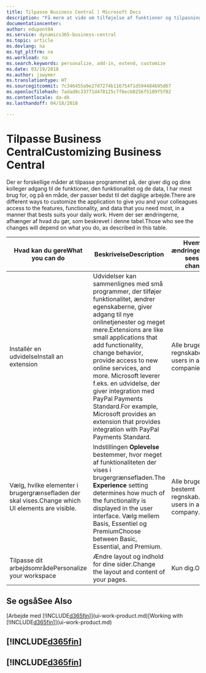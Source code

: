 ```yaml
---
title: Tilpasse Business Central | Microsoft Docs
description: "Få mere at vide om tilføjelse af funktioner og tilpasning af Business Central."
documentationcenter: 
author: edupont04
ms.service: dynamics365-business-central
ms.topic: article
ms.devlang: na
ms.tgt_pltfrm: na
ms.workload: na
ms.search.keywords: personalize, add-in, extend, customize
ms.date: 03/19/2018
ms.author: jswymer
ms.translationtype: HT
ms.sourcegitcommit: 7c346455a9e27d7274b116754f1d594484b95d67
ms.openlocfilehash: 7adad8c33771d478125c7f6ecb8256f5109f5f02
ms.contentlocale: da-dk
ms.lasthandoff: 04/18/2018

---
```

# <a name="customizing-business-central"></a><span data-ttu-id="1daab-103">Tilpasse Business Central</span><span class="sxs-lookup"><span data-stu-id="1daab-103">Customizing Business Central</span></span>
<!--NAV # Customizing Dynamics NAV -->
<span data-ttu-id="1daab-104">Der er forskellige måder at tilpasse programmet på, der giver dig og dine kolleger adgang til de funktioner, den funktionalitet og de data, I har mest brug for, og på en måde, der passer bedst til det daglige arbejde.</span><span class="sxs-lookup"><span data-stu-id="1daab-104">There are different ways to customize the application to give you and your colleagues access to the features, functionality, and data that you need most, in a manner that bests suits your daily work.</span></span> <span data-ttu-id="1daab-105">Hvem der ser ændringerne, afhænger af hvad du gør, som beskrevet i denne tabel.</span><span class="sxs-lookup"><span data-stu-id="1daab-105">Those who see the changes will depend on what you do, as described in this table.</span></span>

| <span data-ttu-id="1daab-106">Hvad kan du gøre</span><span class="sxs-lookup"><span data-stu-id="1daab-106">What you can do</span></span>    |  <span data-ttu-id="1daab-107">Beskrivelse</span><span class="sxs-lookup"><span data-stu-id="1daab-107">Description</span></span>  |  <span data-ttu-id="1daab-108">Hvem ser ændringerne</span><span class="sxs-lookup"><span data-stu-id="1daab-108">Who sees the changes</span></span>  |  <span data-ttu-id="1daab-109">Flere oplysninger</span><span class="sxs-lookup"><span data-stu-id="1daab-109">More information</span></span>  |
|-----|---------------|---------|-------|
|<span data-ttu-id="1daab-110">Installér en udvidelse</span><span class="sxs-lookup"><span data-stu-id="1daab-110">Install an extension</span></span>|<span data-ttu-id="1daab-111">Udvidelser kan sammenlignes med små programmer, der tilføjer funktionalitet, ændrer egenskaberne, giver adgang til nye onlinetjenester og meget mere.</span><span class="sxs-lookup"><span data-stu-id="1daab-111">Extensions are like small applications that add functionality, change behavior, provide access to new online services, and more.</span></span> <span data-ttu-id="1daab-112">Microsoft leverer f.eks. en udvidelse, der giver integration med PayPal Payments Standard.</span><span class="sxs-lookup"><span data-stu-id="1daab-112">For example, Microsoft provides an extension that provides integration with PayPal Payments Standard.</span></span>|<span data-ttu-id="1daab-113">Alle brugere i alle regnskaber.</span><span class="sxs-lookup"><span data-stu-id="1daab-113">All users in all companies.</span></span>|[<span data-ttu-id="1daab-114">Tilpasse ved hjælp af udvidelser</span><span class="sxs-lookup"><span data-stu-id="1daab-114">Customizing Using Extensions</span></span>](ui-extensions.md)|
|<span data-ttu-id="1daab-115">Vælg, hvilke elementer i brugergrænsefladen der skal vises.</span><span class="sxs-lookup"><span data-stu-id="1daab-115">Change which UI elements are visible.</span></span>|<span data-ttu-id="1daab-116">Indstillingen **Oplevelse** bestemmer, hvor meget af funktionaliteten der vises i brugergrænsefladen.</span><span class="sxs-lookup"><span data-stu-id="1daab-116">The **Experience** setting determines how much of the functionality is displayed in the user interface.</span></span> <span data-ttu-id="1daab-117">Vælg mellem Basis, Essentiel og Premium</span><span class="sxs-lookup"><span data-stu-id="1daab-117">Choose between Basic, Essential, and Premium.</span></span>|<span data-ttu-id="1daab-118">Alle brugere i et bestemt regnskab.</span><span class="sxs-lookup"><span data-stu-id="1daab-118">All users in a specific company.</span></span>|[<span data-ttu-id="1daab-119">Ændre, hvilke funktioner der vises</span><span class="sxs-lookup"><span data-stu-id="1daab-119">Changing Which Features are Displayed</span></span>](ui-experiences.md)|
|<span data-ttu-id="1daab-120">Tilpasse dit arbejdsområde</span><span class="sxs-lookup"><span data-stu-id="1daab-120">Personalize your workspace</span></span>|<span data-ttu-id="1daab-121">Ændre layout og indhold for dine sider.</span><span class="sxs-lookup"><span data-stu-id="1daab-121">Change the layout and content of your pages.</span></span>|<span data-ttu-id="1daab-122">Kun dig.</span><span class="sxs-lookup"><span data-stu-id="1daab-122">Only you.</span></span>|[<span data-ttu-id="1daab-123">Tilpasse dit arbejdsområde</span><span class="sxs-lookup"><span data-stu-id="1daab-123">Personalizing Your Workspace</span></span>](ui-personalization-user.md)|

## <a name="see-also"></a><span data-ttu-id="1daab-124">Se også</span><span class="sxs-lookup"><span data-stu-id="1daab-124">See Also</span></span>
<span data-ttu-id="1daab-125">[Arbejde med [!INCLUDE[d365fin](includes/d365fin_md.md)]](ui-work-product.md)</span><span class="sxs-lookup"><span data-stu-id="1daab-125">[Working with [!INCLUDE[d365fin](includes/d365fin_md.md)]](ui-work-product.md)</span></span>  

## [!INCLUDE[d365fin](includes/free_trial_md.md)]  
## [!INCLUDE[d365fin](includes/training_link_md.md)]

